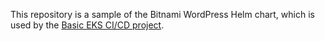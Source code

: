 This repository is a sample of the Bitnami WordPress Helm chart, which is used by the [Basic EKS CI/CD project](https://github.com/gigi-amoroso/basic-eks-ci-cd/tree/main).
